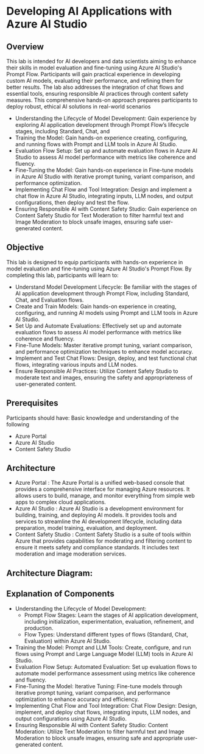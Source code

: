 # Developing AI Applications with Azure AI Studio

## Overview 

This lab is intended for AI developers and data scientists aiming to enhance their skills in model evaluation and fine-tuning using Azure AI Studio's Prompt Flow. Participants will gain practical experience in developing custom AI models, evaluating their performance, and refining them for better results. The lab also addresses the integration of chat flows and essential tools, ensuring responsible AI practices through content safety measures. This comprehensive hands-on approach prepares participants to deploy robust, ethical AI solutions in real-world scenarios


- ​Understanding the Lifecycle of Model Development: Gain experience by exploring AI application development through Prompt Flow’s lifecycle stages, including Standard, Chat, and 
- ​Training the Model: Gain hands-on experience creating, configuring, and running flows with Prompt and LLM tools in Azure AI Studio.
- ​​Evaluation Flow Setup: Set up and automate evaluation flows in Azure AI Studio to assess AI model performance with metrics like coherence and fluency.
- Fine-Tuning the Model: Gain hands-on experience in Fine-tune models in Azure AI Studio with iterative prompt tuning, variant comparison, and performance optimization.
- Implementing Chat Flow and Tool Integration: Design and implement a chat flow in Azure AI Studio, integrating inputs, LLM nodes, and output configurations, then deploy and test the 
  flow.
- Ensuring Responsible AI with Content Safety Studio: Gain experience on Content Safety Studio for Text Moderation to filter harmful text and Image Moderation to block unsafe images, 
  ensuring safe user-generated content.

## Objective 

This lab is designed to equip participants with hands-on experience in model evaluation and fine-tuning using Azure AI Studio's Prompt Flow. By completing this lab, participants will learn to: 

- Understand Model Development Lifecycle: Be familiar with the stages of AI application development through Prompt Flow, including Standard, Chat, and Evaluation flows.
- Create and Train Models: Gain hands-on experience in creating, configuring, and running AI models using Prompt and LLM tools in Azure AI Studio.
- Set Up and Automate Evaluations: Effectively set up and automate evaluation flows to assess AI model performance with metrics like coherence and fluency.
- Fine-Tune Models: Master iterative prompt tuning, variant comparison, and performance optimization techniques to enhance model accuracy.
- Implement and Test Chat Flows: Design, deploy, and test functional chat flows, integrating various inputs and LLM nodes.
- Ensure Responsible AI Practices: Utilize Content Safety Studio to moderate text and images, ensuring the safety and appropriateness of user-generated content.

## Prerequisites 

Participants should have: 
Basic knowledge and understanding of the following
 
 - Azure Portal
 - Azure AI Studio
 - Content Safety Studio

## Architecture 

- Azure Portal : The Azure Portal is a unified web-based console that provides a comprehensive interface for managing Azure resources. It allows users to build, manage, and monitor everything from simple web apps to complex cloud applications.
- Azure AI Studio : Azure AI Studio is a development environment for building, training, and deploying AI models. It provides tools and services to streamline the AI development lifecycle, including data preparation, model training, evaluation, and deployment.
- Content Safety Studio : Content Safety Studio is a suite of tools within Azure that provides capabilities for moderating and filtering content to ensure it meets safety and compliance standards. It includes text moderation and image moderation services.

## Architecture Diagram: 

## Explanation of Components 

- Understanding the Lifecycle of Model Development:
   - Prompt Flow Stages: Learn the stages of AI application development, including initialization, experimentation, evaluation, refinement, and production.
   - Flow Types: Understand different types of flows (Standard, Chat, Evaluation) within Azure AI Studio.
- Training the Model: Prompt and LLM Tools: Create, configure, and run flows using Prompt and Large Language Model (LLM) tools in Azure AI Studio.
- Evaluation Flow Setup: Automated Evaluation: Set up evaluation flows to automate model performance assessment using metrics like coherence and fluency.
- Fine-Tuning the Model: Iterative Tuning: Fine-tune models through iterative prompt tuning, variant comparison, and performance optimization to enhance accuracy and efficiency.
- Implementing Chat Flow and Tool Integration: Chat Flow Design: Design, implement, and deploy chat flows, integrating inputs, LLM nodes, and output configurations using Azure AI Studio.
- Ensuring Responsible AI with Content Safety Studio: Content Moderation: Utilize Text Moderation to filter harmful text and Image Moderation to block unsafe images, ensuring safe and appropriate user-generated content.

